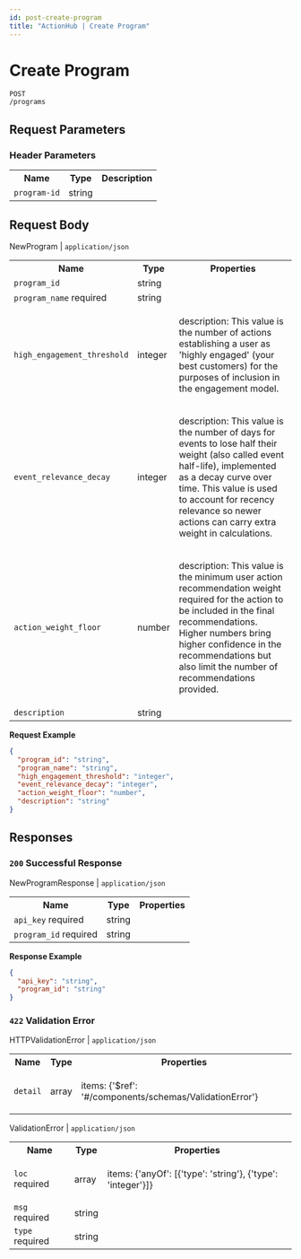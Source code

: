 ```yaml
---
id: post-create-program
title: "ActionHub | Create Program"
---
```

# Create Program
<code class='method-name'><span class='post'>POST</span> /programs</code>


## Request Parameters 

### Header Parameters  
<table class='openapi-table'><tr><th>Name</th><th>Type</th><th>Description</th></tr><tr><td><code>program-id</code></td><td>string</td><td>



</td></tr></table>

## Request Body  

NewProgram | `application/json`  
<table class='openapi-table'><tr><th>Name</th><th>Type</th><th>Properties</th></tr><tr><td><code>program_id</code></td><td>string</td><td>


</td></tr><tr><td><code>program_name</code> <span class='required'>required</span></td><td>string</td><td>


</td></tr><tr><td><code>high_engagement_threshold</code></td><td>integer</td><td>

description: This value is the number of actions establishing a user as 'highly engaged' (your best customers) for the purposes of inclusion in the engagement model.<br/>
</td></tr><tr><td><code>event_relevance_decay</code></td><td>integer</td><td>

description: This value is the number of days for events to lose half their weight (also called event half-life), implemented as a decay curve over time. This value is used to account for recency relevance so newer actions can carry extra weight in calculations.
            <br/>
</td></tr><tr><td><code>action_weight_floor</code></td><td>number</td><td>

description: This value is the minimum user action recommendation weight required for the action to be included in the final recommendations. Higher numbers bring higher confidence in the recommendations but also limit the number of recommendations provided.<br/>
</td></tr><tr><td><code>description</code></td><td>string</td><td>


</td></tr></table>


**Request Example**  

```json
{
  "program_id": "string",
  "program_name": "string",
  "high_engagement_threshold": "integer",
  "event_relevance_decay": "integer",
  "action_weight_floor": "number",
  "description": "string"
}
```

## Responses  

### `200` Successful Response

NewProgramResponse | `application/json`  
<table class='openapi-table'><tr><th>Name</th><th>Type</th><th>Properties</th></tr><tr><td><code>api_key</code> <span class='required'>required</span></td><td>string</td><td>


</td></tr><tr><td><code>program_id</code> <span class='required'>required</span></td><td>string</td><td>


</td></tr></table>


**Response Example**  

```json
{
  "api_key": "string",
  "program_id": "string"
}
```

### `422` Validation Error

HTTPValidationError | `application/json`  
<table class='openapi-table'><tr><th>Name</th><th>Type</th><th>Properties</th></tr><tr><td><code>detail</code></td><td>array</td><td>

items: {'$ref': '#/components/schemas/ValidationError'}<br/>
</td></tr></table>

ValidationError | `application/json`  
<table class='openapi-table'><tr><th>Name</th><th>Type</th><th>Properties</th></tr><tr><td><code>loc</code> <span class='required'>required</span></td><td>array</td><td>

items: {'anyOf': [{'type': 'string'}, {'type': 'integer'}]}<br/>
</td></tr><tr><td><code>msg</code> <span class='required'>required</span></td><td>string</td><td>


</td></tr><tr><td><code>type</code> <span class='required'>required</span></td><td>string</td><td>


</td></tr></table>

